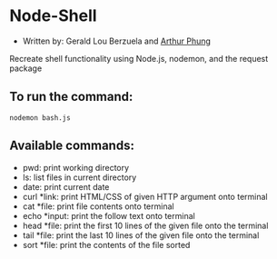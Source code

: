 # Node-Shell

-   Written by: Gerald Lou Berzuela and [Arthur Phung](https://github.com/arthurphung)

Recreate shell functionality using Node.js, nodemon, and the request package

## To run the command:

```
nodemon bash.js
```

## Available commands:

-   pwd: print working directory
-   ls: list files in current directory
-   date: print current date
-   curl \*link: print HTML/CSS of given HTTP argument onto terminal
-   cat \*file: print file contents onto terminal
-   echo \*input: print the follow text onto terminal
-   head \*file: print the first 10 lines of the given file onto the terminal
-   tail \*file: print the last 10 lines of the given file onto the terminal
-   sort \*file: print the contents of the file sorted
